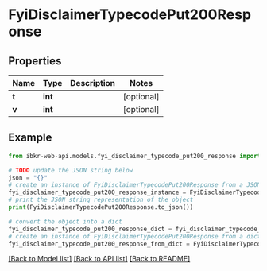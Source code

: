 # FyiDisclaimerTypecodePut200Response


## Properties

Name | Type | Description | Notes
------------ | ------------- | ------------- | -------------
**t** | **int** |  | [optional] 
**v** | **int** |  | [optional] 

## Example

```python
from ibkr-web-api.models.fyi_disclaimer_typecode_put200_response import FyiDisclaimerTypecodePut200Response

# TODO update the JSON string below
json = "{}"
# create an instance of FyiDisclaimerTypecodePut200Response from a JSON string
fyi_disclaimer_typecode_put200_response_instance = FyiDisclaimerTypecodePut200Response.from_json(json)
# print the JSON string representation of the object
print(FyiDisclaimerTypecodePut200Response.to_json())

# convert the object into a dict
fyi_disclaimer_typecode_put200_response_dict = fyi_disclaimer_typecode_put200_response_instance.to_dict()
# create an instance of FyiDisclaimerTypecodePut200Response from a dict
fyi_disclaimer_typecode_put200_response_from_dict = FyiDisclaimerTypecodePut200Response.from_dict(fyi_disclaimer_typecode_put200_response_dict)
```
[[Back to Model list]](../README.md#documentation-for-models) [[Back to API list]](../README.md#documentation-for-api-endpoints) [[Back to README]](../README.md)


